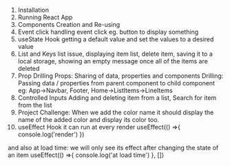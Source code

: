 1. Installation
2. Running React App
3. Components Creation and Re-using
4. Event click
    handling event click eg. button to display something
5. useState Hook
    getting a default value and set the values to a desired value
6. List and Keys
    list issue, displaying item list, delete item, saving it to a local storage, showing an empty message once all of the items are deleted
7. Prop Drilling
    Props: Sharing of data, properties and components
    Drilling: Passing data / properties from parent component to child component
    eg: App->Navbar, Footer, Home->ListItems->LineItems
8. Controlled Inputs
    Adding and deleting item from a list, Search for item from the list
9. Project Challenge:
    When we add the color name it should display the name of the added color and display its color too.
10. useEffect Hook
    it can run at every render
    useEffect(() =>{
    console.log('render')
  }) 
  
  and also at load time: we will only see its effect after changing the state of an item
  useEffect(() =>{
    console.log('at load time')
  }, [])